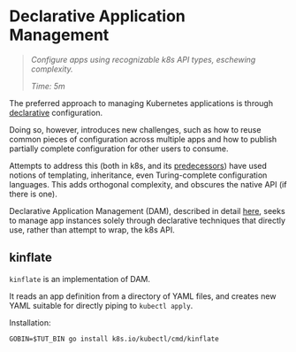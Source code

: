 # Declarative Application Management

> _Configure apps using recognizable
> k8s API types, eschewing complexity._
>
> _Time: 5m_

[declarative]: /apps/instances

The preferred approach to managing Kubernetes
applications is through [declarative] configuration.

Doing so, however, introduces new challenges, such as
how to reuse common pieces of configuration across
multiple apps and how to publish partially complete
configuration for other users to consume.

[predecessors]: https://research.google.com/pubs/pub44843.html

Attempts to address this (both in k8s, and its
[predecessors]) have used notions of templating,
inheritance, even Turing-complete configuration
languages. This adds orthogonal complexity, and
obscures the native API (if there is one).

[here]: https://goo.gl/T66ZcD

Declarative Application Management (DAM), described in
detail [here], seeks to manage app instances solely
through declarative techniques that directly use,
rather than attempt to wrap, the k8s API.

## kinflate

`kinflate` is an implementation of DAM.

It reads an app definition from a directory of YAML
files, and creates new YAML suitable for directly
piping to `kubectl apply`.

Installation:

<!-- @installKinflate @test -->
```
GOBIN=$TUT_BIN go install k8s.io/kubectl/cmd/kinflate
```
